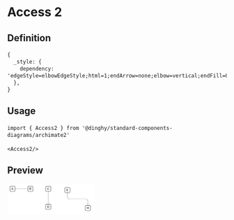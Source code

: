 # Access 2

## Definition

```
{
  _style: { 
    dependency: 'edgeStyle=elbowEdgeStyle;html=1;endArrow=none;elbow=vertical;endFill=0;dashed=1',
  },
}
```

## Usage

```
import { Access2 } from '@dinghy/standard-components-diagrams/archimate2'

<Access2/>
```

## Preview

<img src="./access-2.png" width="200"/>
